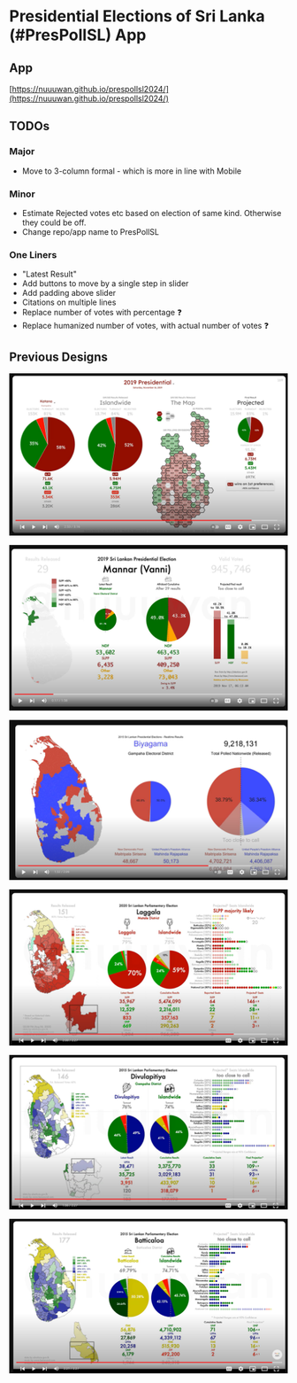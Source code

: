 # Presidential Elections of Sri Lanka (#PresPollSL) App

## App

[https://nuuuwan.github.io/prespollsl2024/](https://nuuuwan.github.io/prespollsl2024/)

## TODOs

### Major

* Move to 3-column formal - which is more in line with Mobile

### Minor

* Estimate Rejected votes etc based on election of same kind. Otherwise they could be off.
* Change repo/app name to PresPollSL

### One Liners

* "Latest Result"
* Add buttons to move by a single step in slider
* Add padding above slider
* Citations on multiple lines
* Replace number of votes with percentage ❓
* Replace humanized number of votes, with actual number of votes ❓

## Previous Designs

![PresPollSL2024-v1](README.files/PresPollSL2024-v1.png)

![PresPollSL2019-v1](README.files/PresPollSL2019-v1.png)

![PresPollSL2015](README.files/PresPollSL2015.png)

![GenElecSL2020](README.files/GenElecSL2020.png)

![GenElecSL2015-v2](README.files/GenElecSL2015-v2.png)

![GenElecSL2015-v1](README.files/GenElecSL2015-v1.png)
